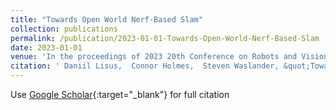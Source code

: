 ```yaml
---
title: "Towards Open World Nerf-Based Slam"
collection: publications
permalink: /publication/2023-01-01-Towards-Open-World-Nerf-Based-Slam
date: 2023-01-01
venue: 'In the proceedings of 2023 20th Conference on Robots and Vision (CRV)'
citation: ' Daniil Lisus,  Connor Holmes,  Steven Waslander, &quot;Towards Open World Nerf-Based Slam.&quot; In the proceedings of 2023 20th Conference on Robots and Vision (CRV), 2023.'
---
```


Use [Google Scholar](https://scholar.google.com/scholar?q=Towards+Open+World+Nerf+Based+Slam){:target="_blank"} for full citation